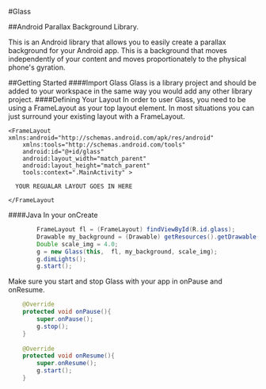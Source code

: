 #Glass

##Android Parallax Background Library.




This is an Android library that allows you to easily create a parallax background for your Android app. This is a background that moves independently of your content and moves proportionately to the physical phone's gyration. 

##Getting Started
####Import Glass
Glass is a library project and should be added to your workspace in the same way you would add any other library project.
####Defining Your Layout
In order to user Glass, you need to be using a FrameLayout as your top layout element. In most situations you can just surround your existing layout with a FrameLayout.
```
<FrameLayout xmlns:android="http://schemas.android.com/apk/res/android"
    xmlns:tools="http://schemas.android.com/tools"
    android:id="@+id/glass"
    android:layout_width="match_parent"
    android:layout_height="match_parent"
    tools:context=".MainActivity" >

  YOUR REGUALAR LAYOUT GOES IN HERE

</FrameLayout

```

####Java
In your onCreate
```Java
		FrameLayout fl = (FrameLayout) findViewById(R.id.glass);
		Drawable my_background = (Drawable) getResources().getDrawable(R.drawable.my_bg);
		Double scale_img = 4.0;
		g = new Glass(this,  fl, my_background, scale_img);
		g.dimLights();
		g.start();
```

Make sure you start and stop Glass with your app in onPause and onResume.
```Java
	@Override
	protected void onPause(){
		super.onPause();
		g.stop();
	}
	
	@Override
	protected void onResume(){
		super.onResume();
		g.start();
	}
```



